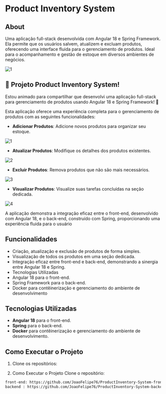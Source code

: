 # Product Inventory System

## About
Uma aplicação full-stack desenvolvida com Angular 18 e Spring Framework. Ela permite que os usuários salvem, atualizem e excluam produtos, oferecendo uma interface fluida para o gerenciamento de produtos. Ideal para o acompanhamento e gestão de estoque em diversos ambientes de negócios.

![1](https://github.com/user-attachments/assets/e226b51d-93fc-428d-b728-d8810d1b8b8d)


## 🎯 Projeto Product Inventory System!
Estou animado para compartilhar que desenvolvi uma aplicação full-stack para gerenciamento de produtos usando Angular 18 e Spring Framework! 🎉

Esta aplicação oferece uma experiência completa para o gerenciamento de produtos com as seguintes funcionalidades:

- **Adicionar Produtos**: Adicione novos produtos para organizar seu estoque.
  
 ![1](https://github.com/user-attachments/assets/873da2b4-8ce1-4dfd-a8c0-35cde9ccd393)

- **Atualizar Produtos**: Modifique os detalhes dos produtos existentes.
  
 ![2](https://github.com/user-attachments/assets/ea6245e7-e36d-410b-bccb-674d39663a9d)

- **Excluir Produtos**: Remova produtos que não são mais necessários.
  
 ![3](https://github.com/user-attachments/assets/96485ca0-3028-419c-bbf5-61b624c84a09)
  
- **Visualizar Produtos**: Visualize suas tarefas concluídas na seção dedicada.

![4](https://github.com/user-attachments/assets/d70c37b0-301d-46ca-91c3-2e5613da985d)

A aplicação demonstra a integração eficaz entre o front-end, desenvolvido com Angular 18, e o back-end, construído com Spring, proporcionando uma experiência fluida para o usuário

## Funcionalidades
- Criação, atualização e exclusão de produtos de forma simples.
- Visualização de todos os produtos em uma seção dedicada.
- Integração eficaz entre front-end e back-end, demonstrando a sinergia entre Angular 18 e Spring.
- Tecnologias Utilizadas
- Angular 18 para o front-end.
- Spring Framework para o back-end.
- Docker para contêinerização e gerenciamento do ambiente de desenvolvimento

## Tecnologias Utilizadas
- **Angular 18** para o front-end.
- **Spring** para o back-end.
- **Docker** para contêinerização e gerenciamento do ambiente de desenvolvimento.

## Como Executar o Projeto
1. Clone os repositórios:

2. Como Executar o Projeto
Clone o repositório:

 ```bash
front-end: https://github.com/JoaoFelipe76/ProductInventory-System-frontend.git 
backend : https://github.com/JoaoFelipe76/ProductInventory-System-backend.git
